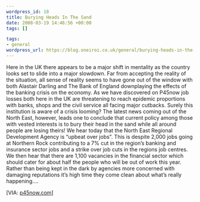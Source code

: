 ```yaml
--- 
wordpress_id: 18
title: Burying Heads In The Sand
date: 2008-03-19 14:46:56 +00:00
tags: []

tags: 
- general
wordpress_url: https://blog.oneiroi.co.uk/general/burying-heads-in-the-sand
---
```

Here in the UK there appears to be a major shift in mentality as the country looks set to slide into a major slowdown. Far from accepting the reality of the situation, all sense of reality seems to have gone out of the window with both Alastair Darling and The Bank of England downplaying the effects of the banking crisis on the economy.
As we have discovered on P45now job losses both here in the UK are threatening to reach epidemic proportions with banks, shops and the civil service all facing major cutbacks. Surely this institution is aware of a crisis looming?
The latest news coming out of the North East, however, leads one to conclude that current policy among those with vested interests is to bury their head in the sand while all around people are losing theirs!
We hear today that the North East Regional Development Agency is “upbeat over jobs”. This is despite 2,000 jobs going at Northern Rock contributing to a 7% cut in the region’s banking and insurance sector jobs and a strike over job cuts in the regions job centres. We then hear that there are 1,100 vacancies in the financial sector which should cater for about half the people who will be out of work this year.
Rather than being kept in the dark by agencies more concerned with damaging reputations it’s high time they come clean about what’s really happening….

[VIA: <a href="https://www.p45now.com" title="Where will the axe fall?">p45now.com</a>]
